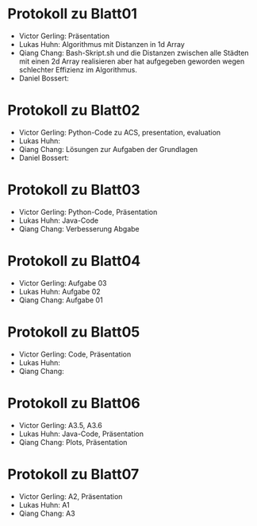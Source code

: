 # Protokoll zu Blatt01
+ Victor Gerling: Präsentation
+ Lukas Huhn: Algorithmus mit Distanzen in 1d Array
+ Qiang Chang: Bash-Skript.sh und die Distanzen zwischen alle Städten mit einen 2d Array realisieren aber hat aufgegeben geworden wegen schlechter Effizienz im Algorithmus.
+ Daniel Bossert:

# Protokoll zu Blatt02
+ Victor Gerling: Python-Code zu ACS, presentation, evaluation 
+ Lukas Huhn: 
+ Qiang Chang: Lösungen zur Aufgaben der Grundlagen
+ Daniel Bossert:

# Protokoll zu Blatt03
+ Victor Gerling: Python-Code, Präsentation
+ Lukas Huhn: Java-Code
+ Qiang Chang: Verbesserung Abgabe


# Protokoll zu Blatt04	
+ Victor Gerling: Aufgabe 03
+ Lukas Huhn: Aufgabe 02	
+ Qiang Chang: Aufgabe 01
	
		
# Protokoll zu Blatt05
+ Victor Gerling: Code, Präsentation	
+ Lukas Huhn:	
+ Qiang Chang:


# Protokoll zu Blatt06
+ Victor Gerling: A3.5, A3.6
+ Lukas Huhn: Java-Code, Präsentation
+ Qiang Chang: Plots, Präsentation

# Protokoll zu Blatt07
+ Victor Gerling: A2, Präsentation
+ Lukas Huhn: A1
+ Qiang Chang: A3
